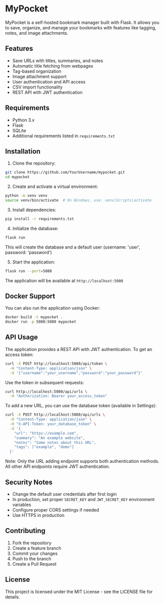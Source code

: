 # MyPocket

MyPocket is a self-hosted bookmark manager built with Flask. It allows you to save, organize, and manage your bookmarks with features like tagging, notes, and image attachments.

## Features

- Save URLs with titles, summaries, and notes
- Automatic title fetching from webpages
- Tag-based organization
- Image attachment support
- User authentication and API access
- CSV import functionality
- REST API with JWT authentication

## Requirements

- Python 3.x
- Flask
- SQLite
- Additional requirements listed in `requirements.txt`

## Installation

1. Clone the repository:
```bash
git clone https://github.com/YourUsername/mypocket.git
cd mypocket
```

2. Create and activate a virtual environment:
```bash
python -m venv venv
source venv/bin/activate  # On Windows, use: venv\Scripts\activate
```

3. Install dependencies:
```bash
pip install -r requirements.txt
```

4. Initialize the database:
```bash
flask run
```
This will create the database and a default user (username: 'user', password: 'password')

5. Start the application:
```bash
flask run --port=5080
```

The application will be available at `http://localhost:5080`

## Docker Support

You can also run the application using Docker:

```bash
docker build -t mypocket .
docker run -p 5080:5080 mypocket
```

## API Usage

The application provides a REST API with JWT authentication. To get an access token:

```bash
curl -X POST http://localhost:5080/api/token \
  -H "Content-Type: application/json" \
  -d '{"username":"your_username","password":"your_password"}'
```

Use the token in subsequent requests:

```bash
curl http://localhost:5080/api/urls \
  -H "Authorization: Bearer your_access_token"
```

To add a new URL, you can use the database token (available in Settings):

```bash
curl -X POST http://localhost:5080/api/urls \
  -H "Content-Type: application/json" \
  -H "X-API-Token: your_database_token" \
  -d '{
    "url": "https://example.com",
    "summary": "An example website",
    "notes": "Some notes about this URL",
    "tags": ["example", "demo"]
  }'
```

Note: Only the URL adding endpoint supports both authentication methods. All other API endpoints require JWT authentication.

## Security Notes

- Change the default user credentials after first login
- In production, set proper `SECRET_KEY` and `JWT_SECRET_KEY` environment variables
- Configure proper CORS settings if needed
- Use HTTPS in production

## Contributing

1. Fork the repository
2. Create a feature branch
3. Commit your changes
4. Push to the branch
5. Create a Pull Request

## License

This project is licensed under the MIT License - see the LICENSE file for details.
